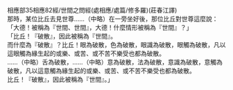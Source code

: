 相應部35相應82經/世間之問經(處相應/處篇/修多羅)(莊春江譯)  
那時，某位比丘去見世尊……（中略）在一旁坐好後，那位比丘對世尊這麼說：  
「大德！被稱為『世間、世間』，大德！什麼情形被稱為『世間』？」  
「比丘！『破散』，因此被稱為『世間』。  
而什麼為『破散』？比丘！眼為破散，色為破散，眼識為破散，眼觸為破散，凡以這眼觸為緣生起的或樂、或苦、或不苦不樂受也都為破散。  
……（中略）舌為破散，……（中略）意為破散，法為破散，意識為破散，意觸為破散，凡以這意觸為緣生起的或樂、或苦、或不苦不樂受也都為破散。  
比丘！『破散』，因此被稱為『世間』。」  
  
  
